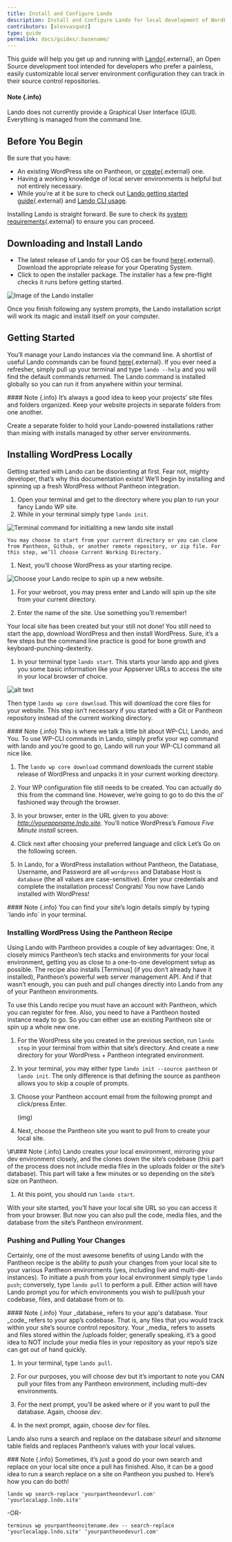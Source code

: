 ```yaml
---
title: Install and Configure Lando
description: Install and Configure Lando for local development of WordPress sites.
contributors: [alexvasquez]
type: guide
permalink: docs/guides/:basename/
---
```


This guide will help you get up and running with [Lando][1]{.external}, an Open Source development tool intended for developers who prefer a painless, easily customizable local server environment configuration they can track in their source control repositories.

<div class="alert alert-info" role="alert" markdown="1">

#### Note {.info}

Lando does not currently provide a Graphical User Interface (GUI). Everything is managed from the command line.

</div>

## Before You Begin

Be sure that you have:

- An existing WordPress site on Pantheon, or [create][2]{.external} one.
- Having a working knowledge of local server environments is helpful but not entirely necessary.
- While you’re at it be sure to check out [Lando getting started guide][3]{.external} and [Lando CLI usage][4].

Installing Lando is straight forward. Be sure to check its [system requirements][5]{.external} to ensure you can proceed.

## Downloading and Install Lando

- The latest release of Lando for your OS can be found [here][6]{.external}. Download the appropriate release for your Operating System.
- Click to open the installer package. The installer has a few pre-flight checks it runs before getting started.

![Image of the Lando installer][image-1]

Once you finish following any system prompts, the Lando installation script will work its magic and install itself on your computer.

## Getting Started

You’ll manage your Lando instances via the command line. A shortlist of useful Lando commands can be found [here][7]{.external}. If you ever need a refresher, simply pull up your terminal and type `lando --help` and you will find the default commands returned. The Lando command is installed globally so you can run it from anywhere within your terminal.

<div class="alert alert-info" role="alert" markdown="1">
#### Note {.info}
It’s always a good idea to keep your projects’ site files and folders organized. Keep your website projects in separate folders from one another.
</div>

Create a separate folder to hold your Lando-powered installations rather than mixing with installs managed by other server environments.

## Installing WordPress Locally

Getting started with Lando can be disorienting at first. Fear not, mighty developer, that’s why this documentation exists! We’ll begin by installing and spinning up a fresh WordPress without Pantheon integration.

1. Open your terminal and get to the directory where you plan to run your fancy Lando WP site.
1. While in your terminal simply type `lando init`.

![Terminal command for initialiting a new lando site install][image-2]

	You may choose to start from your current directory or you can clone from Pantheon, Github, or another remote repository, or zip file. For this step, we’ll choose Current Working Directory. 
	

1. Next, you’ll choose WordPress as your starting recipe.

![Choose your Lando recipe to spin up a new website.][image-3]

1.  For your webroot, you may press enter and Lando will spin up the site from your current directory.

1.  Enter the name of the site. Use something you’ll remember!

Your local site has been created but your still not done! You still need to start the app, download WordPress and then install WordPress. Sure, it’s a few steps but the command line practice is good for bone growth and keyboard-punching-dexterity.

1. In your terminal type `lando start`. This starts your lando app and gives you some basic information like your Appserver URLs to access the site in your local browser of choice.

![alt text][image-4]

Then type `lando wp core download`. This will download the core files for your website. This step isn’t necessary if you started with a Git or Pantheon repository instead of the current working directory.

<div class="alert alert-info" role="alert" markdown="1">
#### Note {.info}
This is where we talk a little bit about WP-CLI, Lando, and You. To use WP-CLI commands in Lando, simply prefix your wp command with lando and you’re good to go, Lando will run your WP-CLI command all nice like. 
</div>

1. The `lando wp core download` command downloads the current stable release of WordPress and unpacks it in your current working directory.

1. Your WP configuration file still needs to be created. You can actually do this from the command line. However, we’re going to go to do this the ol’ fashioned way through the browser.

1. In your browser, enter in the URL given to you above: _http://yourappname.lndo.site_. You’ll notice WordPress’s _Famous Five Minute install_ screen.

1. Click next after choosing your preferred language and click Let’s Go on the following screen.

1. In Lando, for a WordPress installation without Pantheon, the Database, Username, and Password are all `wordpress` and Database Host is `database` (the all values are case-sensitive). Enter your credentials and complete the installation process! Congrats! You now have Lando installed with WordPress!

<div class="alert alert-info" role="alert" markdown="1">
#### Note {.info}
You can find your site’s login details simply by typing `lando info` in your terminal.
</div>

### Installing WordPress Using the Pantheon Recipe

Using Lando with Pantheon provides a couple of key advantages: One, it closely mimics Pantheon’s tech stacks and environments for your local environment, getting you as close to a one-to-one development setup as possible. The recipe also installs [Terminus] (if you don’t already have it installed), Pantheon’s powerful web server management API. And if that wasn’t enough, you can push and pull changes directly into Lando from any of your Pantheon environments.

To use this Lando recipe you must have an account with Pantheon, which you can register for free. Also, you need to have a Pantheon hosted instance ready to go. So you can either use an existing Pantheon site or spin up a whole new one.

1. For the WordPress site you created in the previous section, run `lando stop` in your terminal from within that site’s directory. And create a new directory for your WordPress + Pantheon integrated environment.

1. In your terminal, you may either type `lando init --source pantheon` or `lando init`. The only difference is that defining the source as pantheon allows you to skip a couple of prompts.

1. Choose your Pantheon account email from the following prompt and click/press Enter.

   \(img)

1. Next, choose the Pantheon site you want to pull from to create your local site.

  <div class="alert alert-info" role="alert" markdown="1">
  \#\### Note {.info}
  Lando creates your local environment, mirroring your dev environment closely, and the clones down the site’s codebase (this part of the process does not include media files in the uploads folder or the site’s database). This part will take a few minutes or so depending on the site’s size on Pantheon.
  </div>

1. At this point, you should run `lando start`.

With your site started, you’ll have your local site URL so you can access it from your browser. But now you can also pull the code, media files, and the database from the site’s Pantheon environment.

### Pushing and Pulling Your Changes

Certainly, one of the most awesome benefits of using Lando with the Pantheon recipe is the ability to _push_ your changes from your local site to your various Pantheon environments (yes, including live and multi-dev instances).
To initiate a push from your local environment simply type `lando push`; conversely, type `lando pull` to perform a pull. Either action will have Lando prompt you for which environments you wish to pull/push your codebase, files, and database from or to.

<div class="alert alert-info" role="alert" markdown="1">
#### Note {.info}
Your _database_ refers to your app's database. Your _code_ refers to your app’s codebase. That is, any files that you would track within your site’s source control repository. Your _media_ refers to assets and files stored within the /uploads folder; generally speaking, it’s a good idea to NOT include your media files in your repository as your repo’s size can get out of hand quickly.
</div>

1. In your terminal, type `lando pull`.

1. For our purposes, you will choose dev but it’s important to note you CAN pull your files from any Pantheon environment, including multi-dev environments.

1. For the next prompt, you’ll be asked where or if you want to pull the database. Again, choose _dev_.

1. In the next prompt, again, choose _dev_ for files.

Lando also runs a search and replace on the database _siteurl_ and _sitename_ table fields and replaces Pantheon’s values with your local values.

<div class="alert alert-info" role="alert" markdown="1">
### Note {.info}
Sometimes, it’s just a good do your own search and replace on your local site once a pull has finished. Also, it can be a good idea to run a search replace on a site on Pantheon you pushed to. Here’s how you can do both!

`lando wp search-replace 'yourpantheondevurl.com' 'yourlocalapp.lndo.site'`

-OR-

`terminus wp yourpantheonsitename.dev -- search-replace 'yourlocalapp.lndo.site' ‘yourpantheondevurl.com'`

</div>

[1]:	https://lando.dev/
[2]:	https://dashboard.pantheon.io/sites/create
[3]:	https://docs.devwithlando.io/dev/started.html
[4]:	https://docs.lando.dev/basics/usage.html
[5]:	https://docs.devwithlando.io/installation/system-requirements.html
[6]:	https://github.com/lando/lando/releases
[7]:	https://docs.devwithlando.io/cli/usage.html

[image-1]:	/source/docs/assets/images/guides/lando/lando-installer.png "Lando Installer"
[image-2]:	/source/docs/assets/images/guides/lando/lando-init.png "Install Lando to your working directory"
[image-3]:	/source/docs/assets/images/guides/lando/lando-choose-recipe.png "Install Lando to your working directory"
[image-4]:	/source/docs/assets/images/guides/lando/lando-start.png "Install Lando to your working directory"